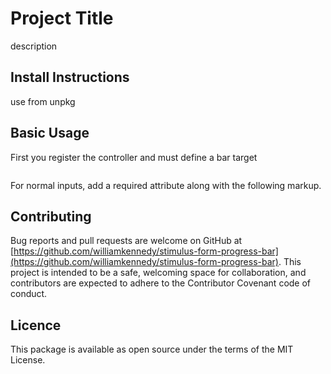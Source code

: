 # Project Title

description

## Install Instructions

use from unpkg

## Basic Usage

First you register the controller and must define a bar target

```

```

For normal inputs, add a required attribute along with the following markup.

## Contributing

Bug reports and pull requests are welcome on GitHub at [https://github.com/williamkennedy/stimulus-form-progress-bar](https://github.com/williamkennedy/stimulus-form-progress-bar). This project is intended to be a safe, welcoming space for collaboration, and contributors are expected to adhere to the Contributor Covenant code of conduct.

## Licence

This package is available as open source under the terms of the MIT License.
